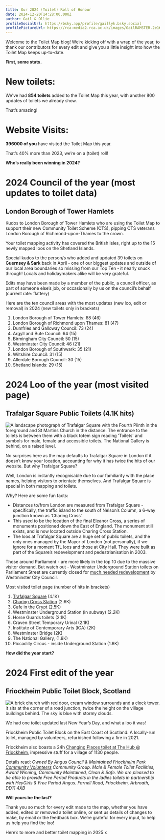 ```yaml
---
title: Our 2024 (Toilet) Roll of Honour
date: 2024-12-20T14:28:00.000Z
author: Gail & Ollie
profileSocialUrl: https://bsky.app/profile/gaillyk.bsky.social
profilePictureUrl: https://rca-media2.rca.ac.uk/images/GailRAMSTER.2e16d0ba.fill-456x456.jpg
---
```

Welcome to the Toilet Map blog! We’re kicking off with a wrap of the year, to thank our contributors for every edit and give you a little insight into how the Toilet Map keeps up-to-date. 

**First, some stats.**

# New toilets: 

We've had **854 toilets** added to the Toilet Map this year, with another 800 updates of toilets we already show. 

That’s amazing!

# Website Visits:

**396000 of you** have visited the Toilet Map this year. 

That’s 40% more than 2023, we’re on a (toilet) roll!

**Who’s really been winning in 2024?**

# 2024 Council of the year **(most updates to toilet data)**

## **London Borough of Tower Hamlets**

Kudos to London Borough of Tower Hamlets who are using the Toilet Map to support their new Community Toilet Scheme (CTS), pipping CTS veterans London Borough of Richmond-upon-Thames to the crown. 

Your toilet mapping activity has covered the British Isles, right up to the 15 newly mapped loos on the Shetland Islands. 

Special kudos to the person/s who added and updated 39 toilets on **Guernsey & Sark** back in April - one of our biggest updates and outside of our local area boundaries so missing from our Top Ten - it nearly snuck through! Locals and holidaymakers alike will be very grateful.

Edits may have been made by a member of the public, a council officer, as part of someone else’s job, or occasionally by us on the council’s behalf (current rate: flattery)

Here are the ten council areas with the most updates (new loo, edit or removal) in 2024 (new toilets only in brackets)

1. London Borough of Tower Hamlets: 88 (46)     
2. London Borough of Richmond upon Thames: 81 (47)   
3. Dumfries and Galloway Council: 73 (24)
4. Argyll and Bute Council: 64 (15)
5. Birmingham City Council: 50 (15)    
6. Westminster City Council: 46 (21)       
7. London Borough of Southwark: 35 (21)     
8. Wiltshire Council: 31 (15)       
9. Allerdale Borough Council: 30 (15)      
10. Shetland Islands: 29 (15)      

# 2024 Loo of the year (most visited page) 

## **Trafalgar Square** Public Toilets (4.1K hits)

![A landscape photograph of Trafalgar Square with the Fourth Plinth in the foreground and St Martins Church in the distance. The entrance to the toilets is between them with a black totem sign reading 'Toilets' and symbols for male, female and accessible toilets. The National Gallery is behind, on a raised level. ](https://upload.wikimedia.org/wikipedia/commons/thumb/3/3b/David_Shrigley%27s_fourth_plinth_%2830730433995%29.jpg/640px-David_Shrigley%27s_fourth_plinth_%2830730433995%29.jpg "The Fourth Plinth, Trafalgar Square, showing entrance to public toilets behind. Attribution: Matt Brown from London, England, CC BY 2.0 <https://creativecommons.org/licenses/by/2.0>, via Wikimedia Commons")

No surprises here as the map defaults to Trafalgar Square in London if it doesn’t know your location, accounting for why it has twice the hits of our website. But why Trafalgar Square? 

Well, London is instantly recognisable due to our familiarity with the place names, helping visitors to orientate themselves. And Trafalgar Square is special in both mapping and toilets. 

Why? Here are some fun facts:

* Distances to/from London are measured from Trafalgar Square - specifically, the traffic island to the south of Nelson’s Column, a 6-way junction known as ‘Charing Cross’.
* This used to be the location of the final Eleanor Cross, a series of monuments positioned down the East of England. The monument still exists, and is now located outside Charing Cross Station. 
* The loos at Trafalgar Square are a huge set of public toilets, and the only ones managed by the Mayor of London (not personally), if we ignore for a moment TfL loos and those at City Hall. They were built as part of the Square’s redevelopment and pedestrianisation in 2003. 

Those around Parliament - are more likely in the top 10 due to the massive visitor demand. But watch out - Westminster Underground Station toilets on Parliament Street are currently closed for [much needed redevelopment](https://www.architectsjournal.co.uk/news/westminster-and-hugh-broughton-roll-out-12-7m-toilets-revamp-proposals?eea=*EEA*&eea=WnlTak8yRFh3ZzBNT29Wallnd25uRXVVa3pjaDI1UWdDaXM3NS9Ud1grND0%3D&utm_source=acs&utm_medium=email&utm_campaign=FABS_AJ_EDI_SUBS_DAILY_19_11_24&deliveryName=DM289884) by Westminster City Council. 

Most visited toilet page (number of hits in brackets)

1. [Trafalgar Square](<https://www.toiletmap.org.uk/loos/9c87f46cef7571c34d4a9f6a >) (4.1K)
2. [Charing Cross Station](https://www.toiletmap.org.uk/loos/b3d7be6461b0d74c913219f0) [](https://www.toiletmap.org.uk/loos/b3d7be6461b0d74c913219f0) (2.6K)
3. [Cafe in the Crypt](https://www.toiletmap.org.uk/loos/a5187bec9c4c584ab68734d3) [](https://www.toiletmap.org.uk/loos/a5187bec9c4c584ab68734d3) (2.5K)
4. Westminster Underground Station (in subway) (2.2K) 
5. Horse Guards toilets (2.1K) 
6. Craven Street Temporary Urinal (2.1K) 
7. Institute of Contemporary Arts (ICA) (2K) 
8. Westminster Bridge (2K)  
9. The National Gallery, (1.8K)
10. Piccadilly Circus - inside Underground Station (1.8K)



**How did the year start?**

# 2024 First edit of the year 

## Friockheim Public Toilet Block, Scotland

![A brick church with red door, cream window surrounds and a clock tower. It sits at the corner of a road junction, twice the height on the village buildings behind. The sky is blue with stormy clouds. ](https://upload.wikimedia.org/wikipedia/commons/c/cc/Friockheim_and_Kinnell_Parish_Kirk_-_geograph.org.uk_-_1455639.jpg "Description: Friockheim and Kinnell Parish Church Attribution: Anne Burgess / Friockheim and Kinnell Parish Kirk / CC BY-SA 2.0")

We had one toilet updated last New Year’s Day, and what a loo it was! 

Friockheim Public Toilet Block on the East Coast of Scotland. A locally-run toilet, managed by volunteers, refurbished following a fire in 2021.

Friockheim also boasts a 24h [Changing Places toilet at The Hub @ Friockheim](https://www.changing-places.org/find?toilet=1451), impressive stuff for a village of 1130 people. 

Details read: *Owned By Angus Council & Maintained [Friockheim Park Community Volunteers](https://friockheimpark.weebly.com/) Community Group. Male & Female Toilet Facilities, Award Winning, Community Maintained, Clean & Safe. We are pleased to be able to provide Free Period Products in the ladies toilets in partnership with HeyGirls & Free Period Angus. Farnell Road, Friockheim, Arbroath, DD11 4XB*

**Will yours be the last?**

Thank you so much for every edit made to the map, whether you have added, edited or removed a toilet online, or sent us details of changes to make, by email or the feedback box. We’re grateful for every input, to help us help you find the loo!

Here’s to more and better toilet mapping in 2025 x
